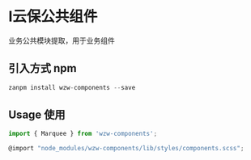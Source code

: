 # I云保公共组件

业务公共模块提取，用于业务组件

## 引入方式 npm
```javascript
zanpm install wzw-components --save
```

## Usage 使用
```javascript
import { Marquee } from 'wzw-components';

@import "node_modules/wzw-components/lib/styles/components.scss";
```